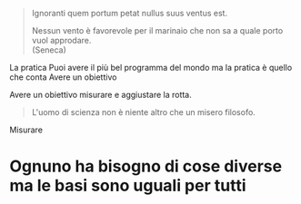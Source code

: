 

>  Ignoranti quem portum petat nullus suus ventus est.
>  
>  Nessun vento è favorevole per il marinaio che non sa a quale porto vuol approdare.  
>  (Seneca)

La pratica Puoi avere il più bel programma del mondo ma la pratica è quello che conta
Avere un obiettivo 

Avere un obiettivo misurare e aggiustare la rotta.

> L'uomo di scienza non è niente altro che un misero filosofo.

Misurare

# Ognuno ha bisogno di cose diverse ma le basi sono uguali per tutti
<!--stackedit_data:
eyJoaXN0b3J5IjpbMTU3MDQzODYyNSwxNjgyMjcwNzgxXX0=
-->